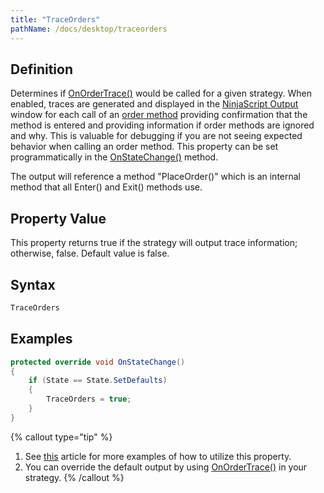 ```yaml
---
title: "TraceOrders"
pathName: /docs/desktop/traceorders
---
```


## Definition

Determines if [OnOrderTrace()](/docs/desktop/onordertrace) would be called for a given strategy. When enabled, traces are generated and displayed in the [NinjaScript Output](/docs/desktop/output) window for each call of an [order method](/docs/desktop/order_methods) providing confirmation that the method is entered and providing information if order methods are ignored and why. This is valuable for debugging if you are not seeing expected behavior when calling an order method. This property can be set programmatically in the [OnStateChange()](/docs/desktop/onstatechange) method.

The output will reference a method "PlaceOrder()" which is an internal method that all Enter() and Exit() methods use.

## Property Value

This property returns true if the strategy will output trace information; otherwise, false. Default value is false.

## Syntax

```csharp
TraceOrders
```

## Examples

```csharp
protected override void OnStateChange()
{
    if (State == State.SetDefaults)
    {
        TraceOrders = true;
    }
}
```

{% callout type="tip" %}
1. See [this](/docs/desktop/traceorders2) article for more examples of how to utilize this property.  
2. You can override the default output by using [OnOrderTrace()](/docs/desktop/onordertrace) in your strategy.
{% /callout %}